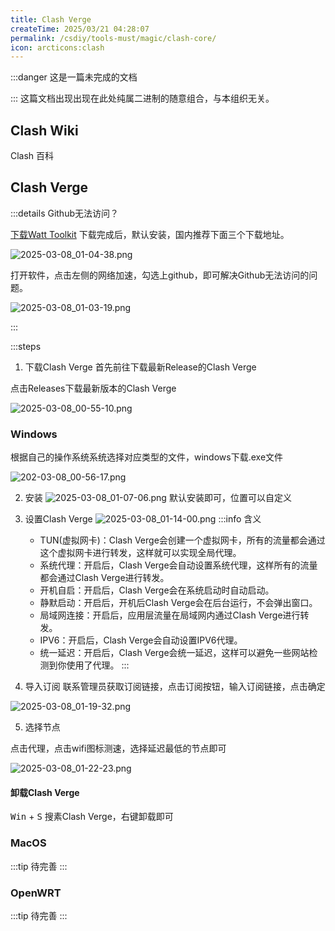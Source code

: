 ```yaml
---
title: Clash Verge
createTime: 2025/03/21 04:28:07
permalink: /csdiy/tools-must/magic/clash-core/
icon: arcticons:clash
---
```

:::danger 这是一篇未完成的文档

:::
这篇文档出现出现在此处纯属二进制的随意组合，与本组织无关。

## Clash Wiki

<LinkCard icon=arcticons:clash href="https://clash.wiki" title="Clash Wiki">Clash 百科</LinkCard>

## Clash Verge

:::details Github无法访问？

[下载Watt Toolkit](https://steampp.net/)
下载完成后，默认安装，国内推荐下面三个下载地址。

![2025-03-08_01-04-38.png](/src/2025-03-08_01-04-38.png)

打开软件，点击左侧的网络加速，勾选上github，即可解决Github无法访问的问题。

![2025-03-08_01-03-19.png](/src/2025-03-08_01-03-19.png)

:::

:::steps

1. 下载Clash Verge
   首先前往下载最新Release的Clash Verge

<RepoCard repo="clash-verge-rev/clash-verge-rev"></RepoCard>

点击Releases下载最新版本的Clash Verge

![2025-03-08_00-55-10.png](/src/2025-03-08_00-55-10.png)

### Windows

根据自己的操作系统系统选择对应类型的文件，windows下载.exe文件

![202-03-08_00-56-17.png](/src/2025-03-08_00-56-17.png)

2. 安装
   ![2025-03-08_01-07-06.png](/src/2025-03-08_01-07-06.png)
   默认安装即可，位置可以自定义

3. 设置Clash Verge
   ![2025-03-08_01-14-00.png](/src/2025-03-08_01-14-00.png)
   :::info 含义
    - TUN(虚拟网卡)：Clash Verge会创建一个虚拟网卡，所有的流量都会通过这个虚拟网卡进行转发，这样就可以实现全局代理。<br>
    - 系统代理：开启后，Clash Verge会自动设置系统代理，这样所有的流量都会通过Clash Verge进行转发。<br>
    - 开机自启：开启后，Clash Verge会在系统启动时自动启动。<br>
    - 静默启动：开启后，开机后Clash Verge会在后台运行，不会弹出窗口。<br>
    - 局域网连接：开启后，应用层流量在局域网内通过Clash Verge进行转发。<br>
    - IPV6：开启后，Clash Verge会自动设置IPV6代理。<br>
    - 统一延迟：开启后，Clash Verge会统一延迟，这样可以避免一些网站检测到你使用了代理。
      :::


4. 导入订阅
   联系管理员获取订阅链接，点击订阅按钮，输入订阅链接，点击确定

![2025-03-08_01-19-32.png](/src/2025-03-08_01-19-32.png)

5. 选择节点

点击代理，点击wifi图标测速，选择延迟最低的节点即可

![2025-03-08_01-22-23.png](/src/2025-03-08_01-22-23.png)
 
#### 卸载Clash Verge

<kbd>Win</kbd> + <kbd>S</kbd> 搜素Clash Verge，右键卸载即可

### MacOS
:::tip
待完善
:::
### OpenWRT

:::tip
待完善
:::
